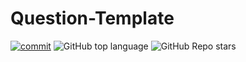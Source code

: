 # Question-Template

[![commit](https://img.shields.io/github/last-commit/SHELTER-ZONE/Question-Template?style=for-the-badge)](https://github.com/SHELTER-ZONE/Question-Template)
![GitHub top language](https://img.shields.io/github/languages/top/SHELTER-ZONE/Question-Template?style=for-the-badge)
![GitHub Repo stars](https://img.shields.io/github/stars/SHELTER-ZONE/Question-Template?style=for-the-badge)